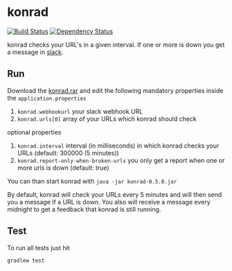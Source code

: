 # konrad

[![Build Status](https://img.shields.io/travis/feedm3/konrad.svg?style=flat-square)](https://travis-ci.org/feedm3/konrad)
[![Dependency Status](https://dependencyci.com/github/feedm3/konrad/badge?style=flat-square)](https://dependencyci.com/github/feedm3/konrad)

konrad checks your URL's in a given interval. If one or more is down you get a message in [slack](https://slack.com/).

## Run

Download the [konrad.rar](https://github.com/feedm3/konrad/releases/tag/v0.9.0) and edit
the following mandatory properties inside the `application.properties`

1. `konrad.webhookurl` your slack webhook URL
2. `konrad.urls[0]` array of your URLs which konrad should check

optional properties

1. `konrad.interval` interval (in milliseconds) in which konrad checks your URLs (default: 300000 (5 minutes))
2. `konrad.report-only-when-broken-urls` you only get a report when one or more urls is down (default: true)

You can than start konrad with `java -jar konrad-0.5.0.jar`

By default, konrad will check your URLs every 5 minutes and will then send you a message if a URL is down. You also
will receive a message every midnight to get a feedback that konrad is still running.


## Test

To run all tests just hit

```
gradlew test
```
